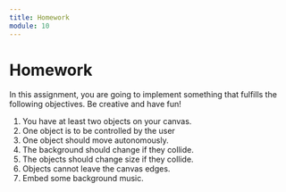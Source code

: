 ```yaml
---
title: Homework
module: 10
---
```


# Homework

In this assignment, you are going to implement something that fulfills the following objectives. Be creative and have fun!

1. You have at least two objects on your canvas.
2. One object is to be controlled by the user
3. One object should move autonomously.
4. The background should change if they collide.
5. The objects should change size if they collide.
6. Objects cannot leave the canvas edges.
7. Embed some background music.